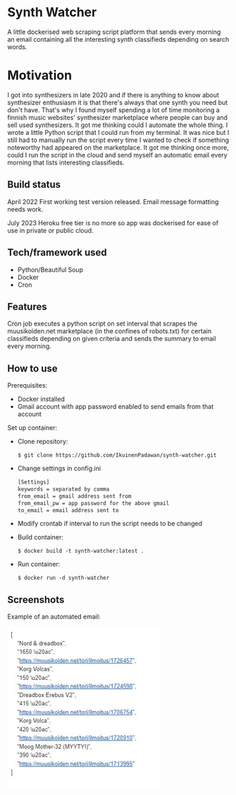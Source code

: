 # Synth Watcher

A little dockerised web scraping script platform that sends every morning an email containing all the interesting synth classifieds depending on search words.

# Motivation

I got into synthesizers in late 2020 and if there is anything to know about synthesizer enthusiasm it is that there's always that one synth you need but don't have. That's why I found myself spending a lot of time monitoring a finnish music websites' synthesizer marketplace where people can buy and sell used synthesizers. It got me thinking could I automate the whole thing. I wrote a little Python script that I could run from my terminal. It was nice but I still had to manually run the script every time I wanted to check if something noteworthy had appeared on the marketplace. It got me thinking once more, could I run the script in the cloud and send myself an automatic email every morning that lists interesting classifieds.

## Build status

April 2022
First working test version released. Email message formatting needs work.

July 2023
Heroku free tier is no more so app was dockerised for ease of use in private or public cloud.

## Tech/framework used

- Python/Beautiful Soup
- Docker
- Cron

## Features

Cron job executes a python script on set interval that scrapes the muusikoiden.net marketplace (in the confines of robots.txt) for certain classifieds depending on given criteria and sends the summary to email every morning.

## How to use

Prerequisites:

- Docker installed
- Gmail account with app password enabled to send emails from that account

Set up container:

- Clone repository:

  ```
  $ git clone https://github.com/IkuinenPadawan/synth-watcher.git
  ```

- Change settings in config.ini

  ```
  [Settings]
  keywords = separated by comma
  from_email = gmail address sent from
  from_email_pw = app password for the above gmail
  to_email = email address sent to
  ```

- Modify crontab if interval to run the script needs to be changed

- Build container:
  ```
  $ docker build -t synth-watcher:latest .
  ```
- Run container:
  ```
  $ docker run -d synth-watcher
  ```

## Screenshots

Example of an automated email:

![Alt text](img/examplemail.JPG?raw=true "Example email")

